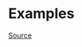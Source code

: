 


# Examples


[Source](http://www.rubydoc.info/gems/rubocop/RuboCop/Cop/Style/IdenticalConditionalBranches)